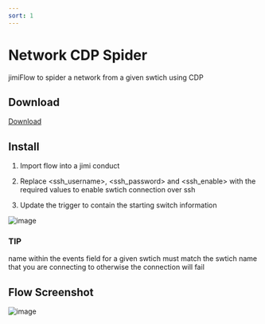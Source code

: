 ```yaml
---
sort: 1
---
```


# Network CDP Spider

jimiFlow to spider a network from a given swtich using CDP

## Download

[Download](https://raw.githubusercontent.com/z1pti3/jimiFlows/master/CDP%20Spider/Network%20CDP%20Spider.json)

## Install

1. Import flow into a jimi conduct

2. Replace <ssh_username>, <ssh_password> and <ssh_enable> with the required values to enable swtich connection over ssh

3. Update the trigger to contain the starting switch information

![image](https://user-images.githubusercontent.com/66521110/135755097-c69802eb-56d8-4407-b3a2-4bfaa78d6079.png)

### TIP
name within the events field for a given swtich must match the swtich name that you are connecting to otherwise the connection will fail

## Flow Screenshot

![image](https://user-images.githubusercontent.com/66521110/135755065-cdc4a0bd-36f4-4a73-a3e0-7a69f9bcf59f.png)
